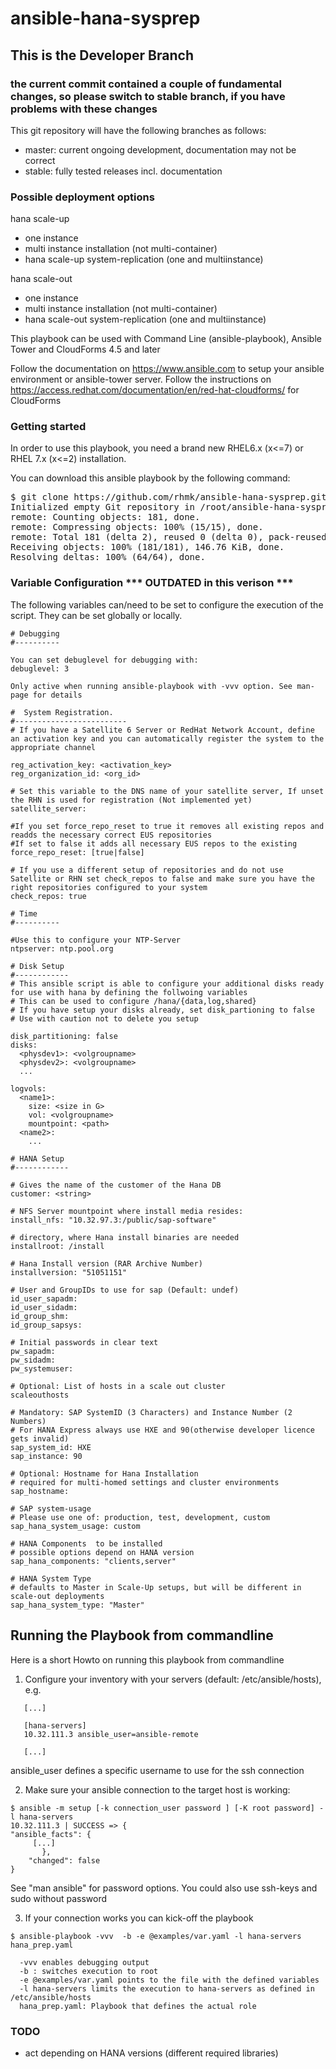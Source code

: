 # ansible-hana-sysprep

## This is the Developer Branch 
### the current commit contained a couple of fundamental changes, so please switch to stable branch, if you have problems with these changes

This git repository will have the following  branches as follows:
- master:  current ongoing development, documentation may not be correct
- stable:  fully tested releases incl. documentation

### Possible deployment options

hana scale-up
- one instance
- multi instance installation (not multi-container)
- hana scale-up system-replication (one and multiinstance)

hana scale-out
- one instance
- multi instance installation (not multi-container)
- hana scale-out system-replication (one and multiinstance)

This playbook can be used with Command Line (ansible-playbook), Ansible Tower and CloudForms 4.5 and later

Follow the documentation on https://www.ansible.com to setup your ansible environment or ansible-tower server. 
Follow the instructions on https://access.redhat.com/documentation/en/red-hat-cloudforms/ for CloudForms

### Getting started
In order to use this playbook, you need a brand new RHEL6.x (x<=7) or RHEL 7.x (x<=2) installation.

You can download this ansible playbook by the following command:
<pre>
$ git clone https://github.com/rhmk/ansible-hana-sysprep.git
Initialized empty Git repository in /root/ansible-hana-sysprep/.git/
remote: Counting objects: 181, done.
remote: Compressing objects: 100% (15/15), done.
remote: Total 181 (delta 2), reused 0 (delta 0), pack-reused 163
Receiving objects: 100% (181/181), 146.76 KiB, done.
Resolving deltas: 100% (64/64), done.
</pre>

### Variable Configuration  *** OUTDATED in this verison ***

The following variables can/need to be set to configure the execution of the script. They can be set globally or locally.

```
# Debugging
#----------

You can set debuglevel for debugging with:
debuglevel: 3

Only active when running ansible-playbook with -vvv option. See man-page for details

#  System Registration. 
#-------------------------
# If you have a Satellite 6 Server or RedHat Network Account, define an activation key and you can automatically register the system to the appropriate channel

reg_activation_key: <activation_key>
reg_organization_id: <org_id>

# Set this variable to the DNS name of your satellite server, If unset the RHN is used for registration (Not implemented yet)
satellite_server:

#If you set force_repo_reset to true it removes all existing repos and readds the necessary correct EUS repositories
#If set to false it adds all necessary EUS repos to the existing 
force_repo_reset: [true|false]

# If you use a different setup of repositories and do not use Satellite or RHN set check_repos to false and make sure you have the right repositories configured to your system
check_repos: true

# Time
#----------

#Use this to configure your NTP-Server
ntpserver: ntp.pool.org

# Disk Setup
#------------
# This ansible script is able to configure your additional disks ready for use with hana by defining the follwoing variables
# This can be used to configure /hana/{data,log,shared}
# If you have setup your disks already, set disk_partioning to false
# Use with caution not to delete you setup

disk_partitioning: false
disks:
  <physdev1>: <volgroupname>
  <physdev2>: <volgroupname>
  ...

logvols:
  <name1>:
    size: <size in G>
    vol: <volgroupname>
    mountpoint: <path>
  <name2>:
    ...
    
# HANA Setup
#------------

# Gives the name of the customer of the Hana DB
customer: <string>

# NFS Server mountpoint where install media resides:
install_nfs: "10.32.97.3:/public/sap-software"

# directory, where Hana install binaries are needed
installroot: /install

# Hana Install version (RAR Archive Number)
installversion: "51051151"

# User and GroupIDs to use for sap (Default: undef)
id_user_sapadm: 
id_user_sidadm:
id_group_shm:
id_group_sapsys:

# Initial passwords in clear text
pw_sapadm:
pw_sidadm:
pw_systemuser:

# Optional: List of hosts in a scale out cluster
scaleouthosts

# Mandatory: SAP SystemID (3 Characters) and Instance Number (2 Numbers)
# For HANA Express always use HXE and 90(otherwise developer licence gets invalid)
sap_system_id: HXE
sap_instance: 90

# Optional: Hostname for Hana Installation
# required for multi-homed settings and cluster environments
sap_hostname:

# SAP system-usage
# Please use one of: production, test, development, custom
sap_hana_system_usage: custom

# HANA Components  to be installed
# possible options depend on HANA version
sap_hana_components: "clients,server"

# HANA System Type 
# defaults to Master in Scale-Up setups, but will be different in scale-out deployments
sap_hana_system_type: "Master"
```

## Running the Playbook from commandline

Here is a short Howto on running this playbook from commandline

1. Configure your inventory with your servers (default: /etc/ansible/hosts), e.g.
```
   [...]

   [hana-servers]
   10.32.111.3 ansible_user=ansible-remote

   [...]
```
  ansible_user defines a specific username to use for the ssh connection 

2. Make sure your ansible connection to the target host is working:
```
$ ansible -m setup [-k connection_user password ] [-K root password] -l hana-servers
10.32.111.3 | SUCCESS => {
"ansible_facts": {
     [...]
       }, 
    "changed": false
}

```
See "man ansible" for password options. You could also use ssh-keys and sudo without password

3. If your connection works you can kick-off the playbook
```
$ ansible-playbook -vvv  -b -e @examples/var.yaml -l hana-servers hana_prep.yaml

  -vvv enables debugging output
  -b : switches execution to root
  -e @examples/var.yaml points to the file with the defined variables
  -l hana-servers limits the execution to hana-servers as defined in /etc/ansible/hosts
  hana_prep.yaml: Playbook that defines the actual role
```

 
### TODO ###
- act depending on HANA versions (different required libraries)


